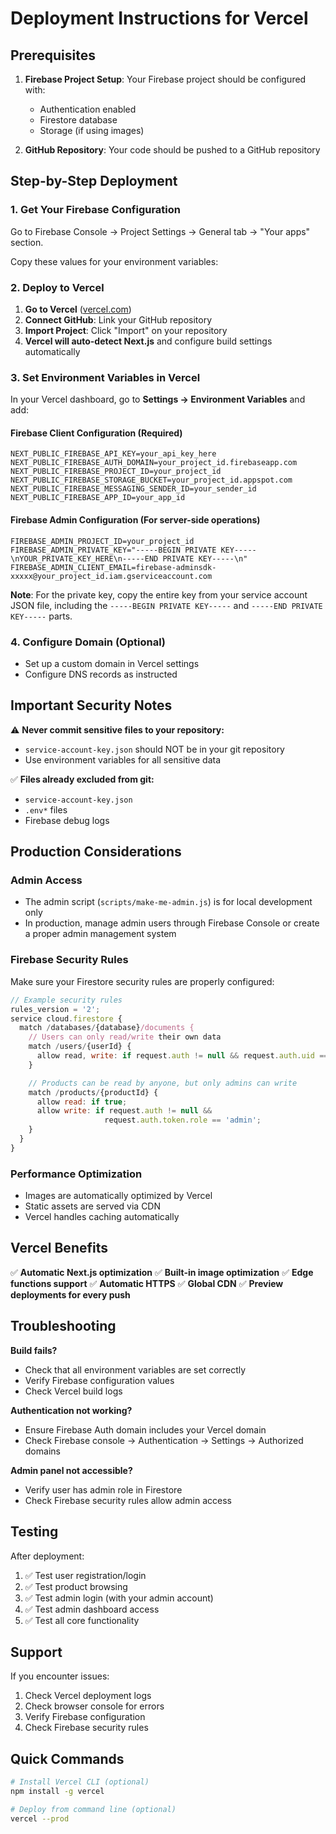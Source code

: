 # Deployment Instructions for Vercel

## Prerequisites

1. **Firebase Project Setup**: Your Firebase project should be configured with:

   - Authentication enabled
   - Firestore database
   - Storage (if using images)

2. **GitHub Repository**: Your code should be pushed to a GitHub repository

## Step-by-Step Deployment

### 1. Get Your Firebase Configuration

Go to Firebase Console → Project Settings → General tab → "Your apps" section.

Copy these values for your environment variables:

### 2. Deploy to Vercel

1. **Go to Vercel** ([vercel.com](https://vercel.com))
2. **Connect GitHub**: Link your GitHub repository
3. **Import Project**: Click "Import" on your repository
4. **Vercel will auto-detect Next.js** and configure build settings automatically

### 3. Set Environment Variables in Vercel

In your Vercel dashboard, go to **Settings → Environment Variables** and add:

#### Firebase Client Configuration (Required)

```
NEXT_PUBLIC_FIREBASE_API_KEY=your_api_key_here
NEXT_PUBLIC_FIREBASE_AUTH_DOMAIN=your_project_id.firebaseapp.com
NEXT_PUBLIC_FIREBASE_PROJECT_ID=your_project_id
NEXT_PUBLIC_FIREBASE_STORAGE_BUCKET=your_project_id.appspot.com
NEXT_PUBLIC_FIREBASE_MESSAGING_SENDER_ID=your_sender_id
NEXT_PUBLIC_FIREBASE_APP_ID=your_app_id
```

#### Firebase Admin Configuration (For server-side operations)

```
FIREBASE_ADMIN_PROJECT_ID=your_project_id
FIREBASE_ADMIN_PRIVATE_KEY="-----BEGIN PRIVATE KEY-----\nYOUR_PRIVATE_KEY_HERE\n-----END PRIVATE KEY-----\n"
FIREBASE_ADMIN_CLIENT_EMAIL=firebase-adminsdk-xxxxx@your_project_id.iam.gserviceaccount.com
```

**Note**: For the private key, copy the entire key from your service account JSON file, including the `-----BEGIN PRIVATE KEY-----` and `-----END PRIVATE KEY-----` parts.

### 4. Configure Domain (Optional)

- Set up a custom domain in Vercel settings
- Configure DNS records as instructed

## Important Security Notes

⚠️ **Never commit sensitive files to your repository:**

- `service-account-key.json` should NOT be in your git repository
- Use environment variables for all sensitive data

✅ **Files already excluded from git:**

- `service-account-key.json`
- `.env*` files
- Firebase debug logs

## Production Considerations

### Admin Access

- The admin script (`scripts/make-me-admin.js`) is for local development only
- In production, manage admin users through Firebase Console or create a proper admin management system

### Firebase Security Rules

Make sure your Firestore security rules are properly configured:

```javascript
// Example security rules
rules_version = '2';
service cloud.firestore {
  match /databases/{database}/documents {
    // Users can only read/write their own data
    match /users/{userId} {
      allow read, write: if request.auth != null && request.auth.uid == userId;
    }

    // Products can be read by anyone, but only admins can write
    match /products/{productId} {
      allow read: if true;
      allow write: if request.auth != null &&
                     request.auth.token.role == 'admin';
    }
  }
}
```

### Performance Optimization

- Images are automatically optimized by Vercel
- Static assets are served via CDN
- Vercel handles caching automatically

## Vercel Benefits

✅ **Automatic Next.js optimization**
✅ **Built-in image optimization**
✅ **Edge functions support**
✅ **Automatic HTTPS**
✅ **Global CDN**
✅ **Preview deployments for every push**

## Troubleshooting

**Build fails?**

- Check that all environment variables are set correctly
- Verify Firebase configuration values
- Check Vercel build logs

**Authentication not working?**

- Ensure Firebase Auth domain includes your Vercel domain
- Check Firebase console → Authentication → Settings → Authorized domains

**Admin panel not accessible?**

- Verify user has admin role in Firestore
- Check Firebase security rules allow admin access

## Testing

After deployment:

1. ✅ Test user registration/login
2. ✅ Test product browsing
3. ✅ Test admin login (with your admin account)
4. ✅ Test admin dashboard access
5. ✅ Test all core functionality

## Support

If you encounter issues:

1. Check Vercel deployment logs
2. Check browser console for errors
3. Verify Firebase configuration
4. Check Firebase security rules

## Quick Commands

```bash
# Install Vercel CLI (optional)
npm install -g vercel

# Deploy from command line (optional)
vercel --prod
```
